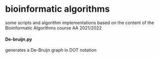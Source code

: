 # bioinformatic algorithms

some scripts and algorithm implementations based on the content of the Bioinformatic Algorithms course AA 2021/2022 

#### De-bruijn.py
generates a De-Bruijn graph in DOT notation
